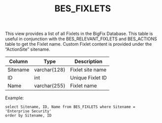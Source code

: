 ﻿---
title: BES_FIXLETS
---

This view provides a list of all Fixlets in the BigFix Database. This table is useful in
conjunction with the BES_RELEVANT_FIXLETS and BES_ACTIONS table to get
the Fixlet name. Custom Fixlet content is provided under the “ActionSite”
sitename.

| Column        | Type           |  Description  |
| ------------- | ------------- | ----- | 
| Sitename      | varchar(128) | Fixlet site name |
| ID      | int | Unique Fixlet ID |
| Name      | varchar(255) | Fixlet name |

Example:
```
select Sitename, ID, Name from BES_FIXLETS where Sitename = 'Enterprise Security'
order by Sitename, ID
```

